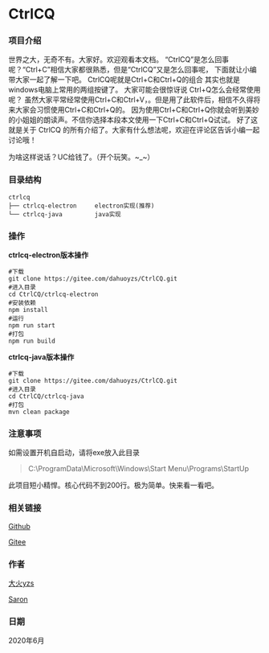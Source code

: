 # CtrlCQ



### 项目介绍

世界之大，无奇不有。大家好。欢迎观看本文档。
“CtrlCQ”是怎么回事呢？“Ctrl+C”相信大家都很熟悉，但是“CtrlCQ”又是怎么回事呢，
下面就让小编带大家一起了解一下吧。
CtrlCQ呢就是Ctrl+C和Ctrl+Q的组合 其实也就是 windows电脑上常用的两组按键了。
大家可能会很惊讶说 Ctrl+Q怎么会经常使用呢？
虽然大家平常经常使用Ctrl+C和Ctrl+V，。但是用了此软件后，相信不久得将来大家会习惯使用Ctrl+C和Ctrl+Q的。
因为使用Ctrl+C和Ctrl+Q你就会听到美妙的小姐姐的朗读声。不信你选择本段本文使用一下Ctrl+C和Ctrl+Q试试。
好了这就是关于 CtrlCQ  的所有介绍了。大家有什么想法呢，欢迎在评论区告诉小编一起讨论哦！

为啥这样说话？UC给钱了。（开个玩笑。~_~）

### 目录结构

```
ctrlcq
├── ctrlcq-electron 	electron实现(推荐)
└── ctrlcq-java			java实现

```

### 操作 

**ctrlcq-electron版本操作**

```shell
#下载
git clone https://gitee.com/dahuoyzs/CtrlCQ.git
#进入目录
cd CtrlCQ/ctrlcq-electron
#安装依赖
npm install
#运行
npm run start
#打包
npm run build
```

**ctrlcq-java版本操作**

```shell
#下载
git clone https://gitee.com/dahuoyzs/CtrlCQ.git
#进入目录
cd CtrlCQ/ctrlcq-java
#打包
mvn clean package
```



### 注意事项

如需设置开机自启动，请将exe放入此目录

> C:\ProgramData\Microsoft\Windows\Start Menu\Programs\StartUp

此项目短小精悍。核心代码不到200行。极为简单。快来看一看吧。

### 相关链接

[Github](https://github.com/dahuoyzs/CtrlCQ)

[Gitee](https://gitee.com/dahuoyzs/CtrlCQ)





### 作者

[大火yzs](https://gitee.com/dahuoyzs)

[Saron](https://gitee.com/Saron123_admin)



### 日期

2020年6月